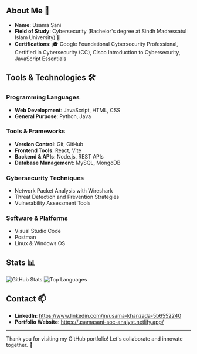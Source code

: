 ## About Me 📘
- **Name**: Usama Sani
- **Field of Study**: Cybersecurity (Bachelor's degree at Sindh Madressatul Islam University) 🔐
- **Certifications**: 🎓 Google Foundational Cybersecurity Professional, Certified in Cybersecurity (CC), Cisco Introduction to Cybersecurity, JavaScript Essentials

## Tools & Technologies 🛠️
### Programming Languages
- **Web Development**: JavaScript, HTML, CSS
- **General Purpose**: Python, Java

### Tools & Frameworks
- **Version Control**: Git, GitHub
- **Frontend Tools**: React, Vite
- **Backend & APIs**: Node.js, REST APIs
- **Database Management**: MySQL, MongoDB

### Cybersecurity Techniques
- Network Packet Analysis with Wireshark
- Threat Detection and Prevention Strategies
- Vulnerability Assessment Tools

### Software & Platforms
- Visual Studio Code
- Postman
- Linux & Windows OS

## Stats 📊
![GitHub Stats](https://github-readme-stats.vercel.app/api?username=UsamaSani&show_icons=true&theme=radical)
![Top Languages](https://github-readme-stats.vercel.app/api/top-langs/?username=UsamaSani&layout=compact&theme=radical)

## Contact 📫
- **LinkedIn**: https://www.linkedin.com/in/usama-khanzada-5b6552240
- **Portfolio Website**: https://usamasani-soc-analyst.netlify.app/

---

Thank you for visiting my GitHub portfolio! Let's collaborate and innovate together. 🤝

